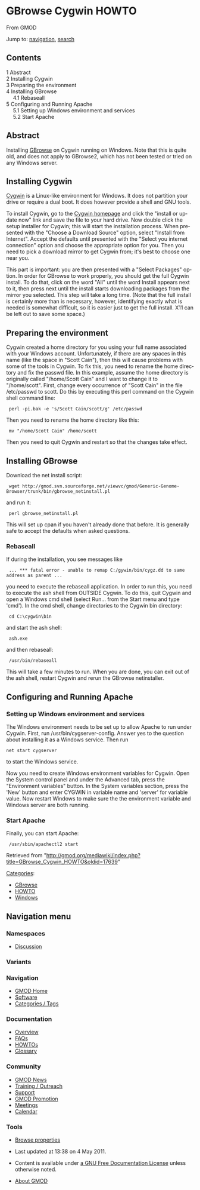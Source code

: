 <div id="mw-page-base" class="noprint">

</div>

<div id="mw-head-base" class="noprint">

</div>

<div id="content" class="mw-body" role="main">

<span id="top"></span>

<div id="mw-js-message" style="display:none;">

</div>



# <span dir="auto">GBrowse Cygwin HOWTO</span>

<div id="bodyContent">

<div id="siteSub">

From GMOD

</div>

<div id="contentSub">

</div>

<div id="jump-to-nav" class="mw-jump">

Jump to: [navigation](#mw-navigation), [search](#p-search)

</div>

<div id="mw-content-text" class="mw-content-ltr" lang="en" dir="ltr">

<div id="toc" class="toc">

<div id="toctitle">

## Contents

</div>

- [<span class="tocnumber">1</span>
  <span class="toctext">Abstract</span>](#Abstract)
- [<span class="tocnumber">2</span> <span class="toctext">Installing
  Cygwin</span>](#Installing_Cygwin)
- [<span class="tocnumber">3</span> <span class="toctext">Preparing the
  environment</span>](#Preparing_the_environment)
- [<span class="tocnumber">4</span> <span class="toctext">Installing
  GBrowse</span>](#Installing_GBrowse)
  - [<span class="tocnumber">4.1</span>
    <span class="toctext">Rebaseall</span>](#Rebaseall)
- [<span class="tocnumber">5</span> <span class="toctext">Configuring
  and Running Apache</span>](#Configuring_and_Running_Apache)
  - [<span class="tocnumber">5.1</span> <span class="toctext">Setting up
    Windows environment and
    services</span>](#Setting_up_Windows_environment_and_services)
  - [<span class="tocnumber">5.2</span> <span class="toctext">Start
    Apache</span>](#Start_Apache)

</div>

## <span id="Abstract" class="mw-headline">Abstract</span>

Installing [GBrowse](GBrowse.1 "GBrowse") on Cygwin running on Windows.
Note that this is quite old, and does not apply to GBrowse2, which has
not been tested or tried on any Windows server.

## <span id="Installing_Cygwin" class="mw-headline">Installing Cygwin</span>

<a href="http://cygwin.com" class="external text"
rel="nofollow">Cygwin</a> is a Linux-like environment for Windows. It
does not partition your drive or require a dual boot. It does however
provide a shell and GNU tools.

To install Cygwin, go to the
<a href="http://cygwin.com" class="external text" rel="nofollow">Cygwin
homepage</a> and click the "install or update now" link and save the
file to your hard drive. Now double click the setup installer for
Cygwin; this will start the installation process. When presented with
the "Choose a Download Source" option, select "Install from Internet".
Accept the defaults until presented with the "Select you internet
connection" option and choose the appropriate option for you. Then you
need to pick a download mirror to get Cygwin from; it's best to choose
one near you.

This part is important: you are then presented with a "Select Packages"
option. In order for GBrowse to work properly, you should get the full
Cygwin install. To do that, click on the word "All" until the word
Install appears next to it, then press next until the install starts
downloading packages from the mirror you selected. This step will take a
long time. (Note that the full install is certainly more than is
necessary, however, identifying exactly what is needed is somewhat
difficult, so it is easier just to get the full install. X11 can be left
out to save some space.)

## <span id="Preparing_the_environment" class="mw-headline">Preparing the environment</span>

Cygwin created a home directory for you using your full name associated
with your Windows account. Unfortunately, if there are any spaces in
this name (like the space in "Scott Cain"), then this will cause
problems with some of the tools in Cygwin. To fix this, you need to
rename the home directory and fix the passwd file. In this example,
assume the home directory is originally called "/home/Scott Cain" and I
want to change it to "/home/scott". First, change every occurrence of
"Scott Cain" in the file /etc/passwd to scott. Do this by executing this
perl command on the Cygwin shell command line:

     perl -pi.bak -e 's/Scott Cain/scott/g' /etc/passwd

Then you need to rename the home directory like this:

     mv "/home/Scott Cain" /home/scott

Then you need to quit Cygwin and restart so that the changes take
effect.

## <span id="Installing_GBrowse" class="mw-headline">Installing GBrowse</span>

Download the net install script:

     wget http://gmod.svn.sourceforge.net/viewvc/gmod/Generic-Genome-Browser/trunk/bin/gbrowse_netinstall.pl

and run it:

     perl gbrowse_netinstall.pl

This will set up cpan if you haven't already done that before. It is
generally safe to accept the defaults when asked questions.

### <span id="Rebaseall" class="mw-headline">Rebaseall</span>

If during the installation, you see messages like

     ... *** fatal error - unable to remap C:/gywin/bin/cygz.dd to same address as parent ...

you need to execute the rebaseall application. In order to run this, you
need to execute the ash shell from OUTSIDE Cygwin. To do this, quit
Cygwin and open a Windows cmd shell (select Run... from the Start menu
and type 'cmd'). In the cmd shell, change directories to the Cygwin bin
directory:

     cd C:\cygwin\bin

and start the ash shell:

     ash.exe

and then rebaseall:

     /usr/bin/rebaseall

This will take a few minutes to run. When you are done, you can exit out
of the ash shell, restart Cygwin and rerun the GBrowse netinstaller.

## <span id="Configuring_and_Running_Apache" class="mw-headline">Configuring and Running Apache</span>

### <span id="Setting_up_Windows_environment_and_services" class="mw-headline">Setting up Windows environment and services</span>

The Windows environment needs to be set up to allow Apache to run under
Cygwin. First, run /usr/bin/cygserver-config. Answer yes to the question
about installing it as a Windows service. Then run

    net start cygserver

to start the Windows service.

Now you need to create Windows environment variables for Cygwin. Open
the System control panel and under the Advanced tab, press the
"Environment variables" button. In the System variables section, press
the 'New' button and enter CYGWIN in variable name and 'server' for
variable value. Now restart Windows to make sure the the environment
variable and Windows server are both running.

### <span id="Start_Apache" class="mw-headline">Start Apache</span>

Finally, you can start Apache:

     /usr/sbin/apachectl2 start

</div>

<div class="printfooter">

Retrieved from
"<http://gmod.org/mediawiki/index.php?title=GBrowse_Cygwin_HOWTO&oldid=17639>"

</div>

<div id="catlinks" class="catlinks">

<div id="mw-normal-catlinks" class="mw-normal-catlinks">

[Categories](Special:Categories "Special:Categories"):

- [GBrowse](Category%3AGBrowse "Category%3AGBrowse")
- [HOWTO](Category%3AHOWTO "Category%3AHOWTO")
- [Windows](Category%3AWindows "Category%3AWindows")

</div>

</div>

<div class="visualClear">

</div>

</div>

</div>

<div id="mw-navigation">

## Navigation menu

<div id="mw-head">



<div id="left-navigation">

<div id="p-namespaces" class="vectorTabs" role="navigation"
aria-labelledby="p-namespaces-label">

### Namespaces


- <span id="ca-talk"><a
  href="http://gmod.org/mediawiki/index.php?title=Talk:GBrowse_Cygwin_HOWTO&amp;action=edit&amp;redlink=1"
  accesskey="t"
  title="Discussion about the content page [t]">Discussion</a></span>

</div>

<div id="p-variants" class="vectorMenu emptyPortlet" role="navigation"
aria-labelledby="p-variants-label">

### 

### Variants[](#)

<div class="menu">

</div>

</div>

</div>





</div>

</div>

</div>

<div id="mw-panel">

<div id="p-logo" role="banner">

<a href="Main_Page"
style="background-image: url(../images/GMOD-cogs.png);"
title="Visit the main page"></a>

</div>

<div id="p-Navigation" class="portal" role="navigation"
aria-labelledby="p-Navigation-label">

### Navigation

<div class="body">

- <span id="n-GMOD-Home">[GMOD Home](Main_Page)</span>
- <span id="n-Software">[Software](GMOD_Components)</span>
- <span id="n-Categories-.2F-Tags">[Categories /
  Tags](Categories)</span>

</div>

</div>

<div id="p-Documentation" class="portal" role="navigation"
aria-labelledby="p-Documentation-label">

### Documentation

<div class="body">

- <span id="n-Overview">[Overview](Overview)</span>
- <span id="n-FAQs">[FAQs](Category%3AFAQ)</span>
- <span id="n-HOWTOs">[HOWTOs](Category%3AHOWTO)</span>
- <span id="n-Glossary">[Glossary](Glossary)</span>

</div>

</div>

<div id="p-Community" class="portal" role="navigation"
aria-labelledby="p-Community-label">

### Community

<div class="body">

- <span id="n-GMOD-News">[GMOD News](GMOD_News)</span>
- <span id="n-Training-.2F-Outreach">[Training /
  Outreach](Training_and_Outreach)</span>
- <span id="n-Support">[Support](Support)</span>
- <span id="n-GMOD-Promotion">[GMOD Promotion](GMOD_Promotion)</span>
- <span id="n-Meetings">[Meetings](Meetings)</span>
- <span id="n-Calendar">[Calendar](Calendar)</span>

</div>

</div>

<div id="p-tb" class="portal" role="navigation"
aria-labelledby="p-tb-label">

### Tools

<div class="body">


- <span id="t-smwbrowselink"><a href="Special%3ABrowse/GBrowse_Cygwin_HOWTO" rel="smw-browse">Browse
  properties</a></span>


</div>

</div>

</div>

</div>

<div id="footer" role="contentinfo">

- <span id="footer-info-lastmod">Last updated at 13:38 on 4 May
  2011.</span>
<!-- - <span id="footer-info-viewcount">56,842 page views.</span> -->
- <span id="footer-info-copyright">Content is available under
  <a href="http://www.gnu.org/licenses/fdl-1.3.html" class="external"
  rel="nofollow">a GNU Free Documentation License</a> unless otherwise
  noted.</span>

<!-- -->

- <span id="footer-places-about">[About
  GMOD](GMOD:About "GMOD:About")</span>

<!-- -->






</div>
